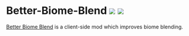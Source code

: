 # Better-Biome-Blend [![](http://cf.way2muchnoise.eu/short_better-biome-blend.svg)](https://www.curseforge.com/minecraft/mc-mods/better-biome-blend) [![](http://cf.way2muchnoise.eu/versions/For%20MC_better-biome-blend_all.svg)](https://www.curseforge.com/minecraft/mc-mods/better-biome-blend)

[Better Biome Blend](https://www.curseforge.com/minecraft/mc-mods/better-biome-blend) is a client-side mod which improves biome blending.
